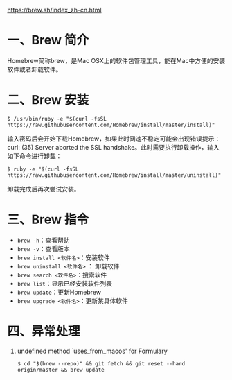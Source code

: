 <https://brew.sh/index_zh-cn.html>

# 一、Brew 简介

Homebrew简称brew，是Mac OSX上的软件包管理工具，能在Mac中方便的安装软件或者卸载软件。

# 二、Brew 安装

```shell
$ /usr/bin/ruby -e "$(curl -fsSL https://raw.githubusercontent.com/Homebrew/install/master/install)"
```

输入密码后会开始下载Homebrew，如果此时网速不稳定可能会出现错误提示：curl: (35) Server aborted the SSL handshake。此时需要执行卸载操作，输入如下命令进行卸载：

```shell
$ ruby -e "$(curl -fsSL https://raw.githubusercontent.com/Homebrew/install/master/uninstall)"
```

卸载完成后再次尝试安装。

# 三、Brew 指令

- `brew -h`：查看帮助
- `brew -v`：查看版本
- `brew install <软件名>`：安装软件
- `brew uninstall <软件名>` ：  卸载软件
- `brew search <软件名>`：搜索软件
- `brew list`：显示已经安装软件列表
- `brew update`：更新Homebrew
- `brew upgrade <软件名>`：更新某具体软件

# 四、异常处理

1. undefined method `uses_from_macos' for Formulary

   ```shell
   $ cd "$(brew --repo)" && git fetch && git reset --hard origin/master && brew update
   ```

   




